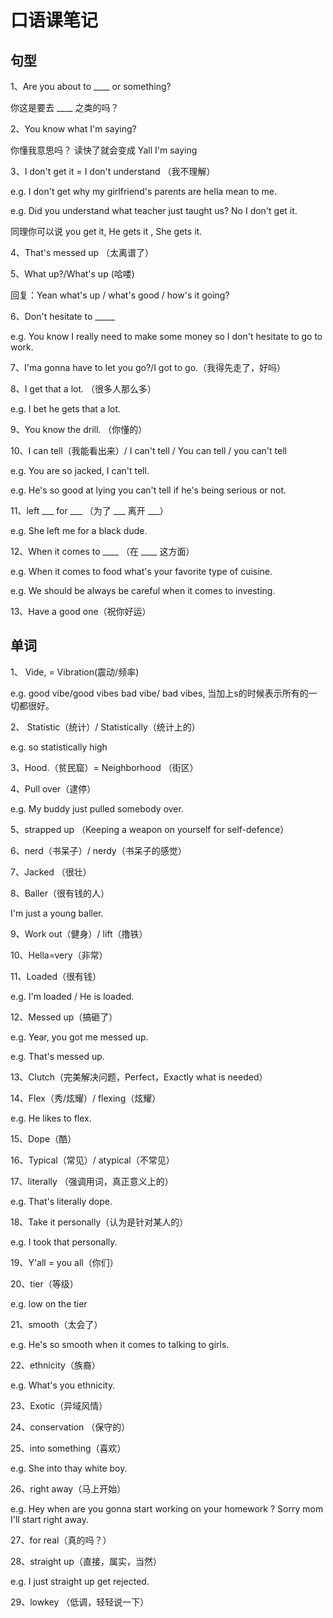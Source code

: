 # 口语课笔记

## 句型

1、Are you about to ____ or something?

你这是要去 ____ 之类的吗？

2、You know what I'm saying?

你懂我意思吗？ 读快了就会变成 Yall I'm saying

3、I don't get it = I don't understand （我不理解）

e.g. I don't get why my girlfriend's parents are hella mean to me.

e.g. Did you understand what teacher just taught us? No I don't get it.

同理你可以说 you get it, He gets it , She gets it.

4、That's messed up （太离谱了）

5、What up?/What's up (哈喽)

回复：Yean what's up / what's good / how's it going?

6、Don't hesitate to _____

e.g. You know I really need to make some money so I don't hesitate to go to work.

7、I'ma gonna have to let you go?/I got to go.（我得先走了，好吗）

8、I get that a lot. （很多人那么多）

e.g. I bet he gets that a lot.

9、You know the drill. （你懂的）

10、I can tell（我能看出来）/ I can't tell / You can tell / you can't tell

e.g. You are so jacked, I can't tell.

e.g. He's so good at lying you can't tell if he's being serious or not.

11、left ___ for ___ （为了 ___ 离开 ___）

e.g. She left me for a black dude.

12、When it comes to ____ （在 ____ 这方面）

e.g. When it comes to food what's your favorite type of cuisine.

e.g. We should be always be careful when it comes to investing.

13、Have a good one（祝你好运）



## 单词

1、 Vide, = Vibration(震动/频率) 

e.g. good vibe/good vibes  bad vibe/ bad vibes, 当加上s的时候表示所有的一切都很好。

2、 Statistic（统计）/ Statistically（统计上的）

e.g. so statistically high 

3、Hood.（贫民窟）= Neighborhood （街区）

4、Pull over（逮停）

e.g. My buddy just pulled somebody over.

5、strapped up （Keeping a weapon on yourself for self-defence）

6、nerd（书呆子）/ nerdy（书呆子的感觉）

7、Jacked （很壮）

8、Baller（很有钱的人）

I'm just a young baller.

9、Work out（健身）/ lift（撸铁）

10、Hella=very（非常）

11、Loaded（很有钱）

e.g. I'm loaded / He is loaded.

12、Messed up（搞砸了）

e.g. Year, you got me messed up.

e.g. That's messed up.

13、Clutch（完美解决问题，Perfect，Exactly what is needed）

14、Flex（秀/炫耀）/ flexing（炫耀）

e.g. He likes to flex.

15、Dope（酷）

16、Typical（常见）/ atypical（不常见）

17、literally （强调用词，真正意义上的）

e.g. That's literally dope.

18、Take it personally（认为是针对某人的）

e.g. I took that personally.

19、Y'all = you all（你们）

20、tier（等级）

e.g. low on the tier

21、smooth（太会了）

e.g. He's so smooth when it comes to talking to girls.

22、ethnicity（族裔）

e.g. What's you ethnicity.

23、Exotic（异域风情）

24、conservation （保守的）

25、into something（喜欢）

e.g. She into thay white boy.

26、right away（马上开始）

e.g. Hey when are you gonna start working on your homework ? Sorry mom I'll start right away.

27、for real（真的吗？）

28、straight up（直接，属实，当然）

e.g. I just straight up get rejected.

29、lowkey （低调，轻轻说一下）










